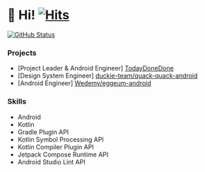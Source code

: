 # 👋 Hi! [![Hits](https://hits.seeyoufarm.com/api/count/incr/badge.svg?url=https%3A%2F%2Fgithub.com%2Fjisungbin%2Fjisungbin&count_bg=%2396D667&title_bg=%23555555&icon=ghostery.svg&icon_color=%23FFFFFF&title=see+my+profile&edge_flat=false)](https://github.com/jisungbin/fashion-guide)

<a href="https://github.com/jisungbin"><img alt="GitHub Status" src="https://github-readme-stats.vercel.app/api?username=jisungbin&hide=contribs&show_icons=true&include_all_commits=true&count_private=true"/></a>

### Projects

- [Project Leader & Android Engineer] [TodayDoneDone](https://github.com/TodayDoneDone)
- [Design System Engineer] [duckie-team/quack-quack-android](https://github.com/duckie-team/quack-quack-android)
- [Android Engineer] [Wedemy/eggeum-android](https://github.com/Wedemy/eggeum-android)

### Skills

- Android
- Kotlin
- Gradle Plugin API
- Kotlin Symbol Processing API
- Kotlin Compiler Plugin API
- Jetpack Compose Runtime API
- Android Studio Lint API
